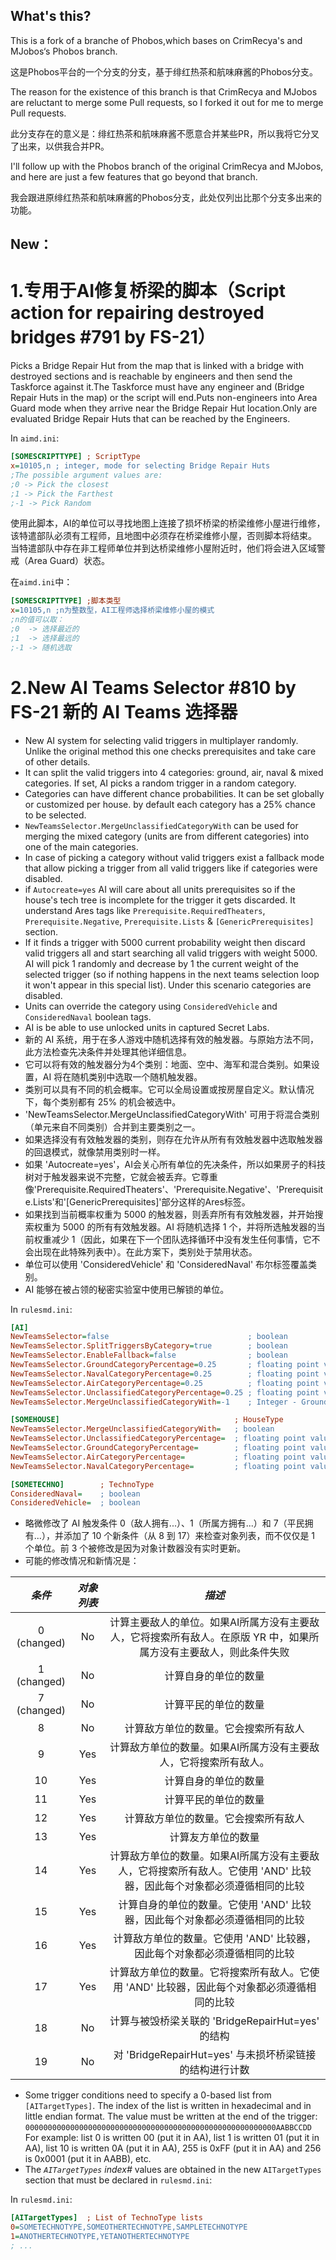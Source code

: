 ## What's this?

This is a fork of a branche of Phobos,which bases on CrimRecya's and MJobos‘s Phobos branch.

这是Phobos平台的一个分支的分支，基于绯红热茶和航味麻酱的Phobos分支。

The reason for the existence of this branch is that CrimRecya and MJobos are reluctant to merge some Pull requests, so I forked it out for me to merge Pull requests.

此分支存在的意义是：绯红热茶和航味麻酱不愿意合并某些PR，所以我将它分叉了出来，以供我合并PR。

I'll follow up with the Phobos branch of the original CrimRecya and MJobos, and here are just a few features that go beyond that branch.

我会跟进原绯红热茶和航味麻酱的Phobos分支，此处仅列出比那个分支多出来的功能。

## New：

# 1.专用于AI修复桥梁的脚本（Script action for repairing destroyed bridges #791 by FS-21）

Picks a Bridge Repair Hut from the map that is linked with a bridge with destroyed sections and is reachable by engineers and then send the Taskforce against it.The Taskforce must have any engineer and (Bridge Repair Huts in the map) or the script will end.Puts non-engineers into Area Guard mode when they arrive near the Bridge Repair Hut location.Only are evaluated Bridge Repair Huts that can be reached by the Engineers.

In `aimd.ini`:
```ini
[SOMESCRIPTTYPE] ; ScriptType
x=10105,n ; integer, mode for selecting Bridge Repair Huts
;The possible argument values are:
;0 -> Pick the closest
;1 -> Pick the Farthest
;-1 -> Pick Random
```

使用此脚本，AI的单位可以寻找地图上连接了损坏桥梁的桥梁维修小屋进行维修，该特遣部队必须有工程师，且地图中必须存在桥梁维修小屋，否则脚本将结束。 当特遣部队中存在非工程师单位并到达桥梁维修小屋附近时，他们将会进入区域警戒（Area Guard）状态。

在`aimd.ini`中：

```ini
[SOMESCRIPTTYPE] ;脚本类型
x=10105,n ;n为整数型，AI工程师选择桥梁维修小屋的模式
;n的值可以取：
;0  -> 选择最近的
;1  -> 选择最远的
;-1 -> 随机选取
```

# 2.New AI Teams Selector #810 by FS-21 新的 AI Teams 选择器

- New AI system for selecting valid triggers in multiplayer randomly. Unlike the original method this one checks prerequisites and take care of other details.
- It can split the valid triggers into 4 categories: ground, air, naval & mixed categories. If set, AI picks a random trigger in a random category.
- Categories can have different chance probabilities. It can be set globally or customized per house. by default each category has a 25% chance to be selected.
- `NewTeamsSelector.MergeUnclassifiedCategoryWith` can be used for merging the mixed category (units are from different categories) into one of the main categories.
- In case of picking a category without valid triggers exist a fallback mode that allow picking a trigger from all valid triggers like if categories were disabled.
- if `Autocreate=yes` AI will care about all units prerequisites so if the house's tech tree is incomplete for the trigger it gets discarded. It understand Ares tags like  `Prerequisite.RequiredTheaters`, `Prerequisite.Negative`, `Prerequisite.Lists` & `[GenericPrerequisites]` section.
- If it finds a trigger with 5000 current probability weight then discard valid triggers all and start searching all valid triggers with weight 5000. AI will pick 1 randomly and decrease by 1 the current weight of the selected trigger (so if nothing happens in the next teams selection loop it won't appear in this special list). Under this scenario categories are disabled.
- Units can override the category using `ConsideredVehicle` and `ConsideredNaval` boolean tags.
- AI is be able to use unlocked units in captured Secret Labs.
- 新的 AI 系统，用于在多人游戏中随机选择有效的触发器。与原始方法不同，此方法检查先决条件并处理其他详细信息。
- 它可以将有效的触发器分为4个类别：地面、空中、海军和混合类别。如果设置，AI 将在随机类别中选取一个随机触发器。
- 类别可以具有不同的机会概率。它可以全局设置或按房屋自定义。默认情况下，每个类别都有 25% 的机会被选中。
- 'NewTeamsSelector.MergeUnclassifiedCategoryWith' 可用于将混合类别（单元来自不同类别）合并到主要类别之一。
- 如果选择没有有效触发器的类别，则存在允许从所有有效触发器中选取触发器的回退模式，就像禁用类别时一样。
- 如果 'Autocreate=yes'，AI会关心所有单位的先决条件，所以如果房子的科技树对于触发器来说不完整，它就会被丢弃。它尊重像'Prerequisite.RequiredTheaters'、'Prerequisite.Negative'、'Prerequisite.Lists'和'[GenericPrerequisites]'部分这样的Ares标签。
- 如果找到当前概率权重为 5000 的触发器，则丢弃所有有效触发器，并开始搜索权重为 5000 的所有有效触发器。AI 将随机选择 1 个，并将所选触发器的当前权重减少 1（因此，如果在下一个团队选择循环中没有发生任何事情，它不会出现在此特殊列表中）。在此方案下，类别处于禁用状态。
- 单位可以使用 'ConsideredVehicle' 和 'ConsideredNaval' 布尔标签覆盖类别。
- AI 能够在被占领的秘密实验室中使用已解锁的单位。

In `rulesmd.ini`:
```ini
[AI]
NewTeamsSelector=false                               ; boolean
NewTeamsSelector.SplitTriggersByCategory=true        ; boolean
NewTeamsSelector.EnableFallback=false                ; boolean
NewTeamsSelector.GroundCategoryPercentage=0.25       ; floating point value, percents or absolute
NewTeamsSelector.NavalCategoryPercentage=0.25        ; floating point value, percents or absolute
NewTeamsSelector.AirCategoryPercentage=0.25          ; floating point value, percents or absolute
NewTeamsSelector.UnclassifiedCategoryPercentage=0.25 ; floating point value, percents or absolute
NewTeamsSelector.MergeUnclassifiedCategoryWith=-1    ; Integer - Ground: 1, Air: 2, Naval: 3

[SOMEHOUSE]                                       ; HouseType
NewTeamsSelector.MergeUnclassifiedCategoryWith=   ; boolean
NewTeamsSelector.UnclassifiedCategoryPercentage=  ; floating point value, percents or absolute
NewTeamsSelector.GroundCategoryPercentage=        ; floating point value, percents or absolute
NewTeamsSelector.AirCategoryPercentage=           ; floating point value, percents or absolute
NewTeamsSelector.NavalCategoryPercentage=         ; floating point value, percents or absolute

[SOMETECHNO]        ; TechnoType
ConsideredNaval=    ; boolean
ConsideredVehicle=  ; boolean
```


- 略微修改了 AI 触发条件 0（敌人拥有...）、1（所属方拥有...）和 7（平民拥有...），并添加了 10 个新条件（从 8 到 17）来检查对象列表，而不仅仅是 1 个单位。前 3 个被修改是因为对象计数器没有实时更新。
- 可能的修改情况和新情况是：

|   *条件*    |    *对象列表*     |                 *描述*                          |
| :---------: | :---------------: | :---------------------------------------------: |
| 0 (changed) | No                | 计算主要敌人的单位。如果AI所属方没有主要敌人，它将搜索所有敌人。在原版 YR 中，如果所属方没有主要敌人，则此条件失败 |
| 1 (changed) | No                | 计算自身的单位的数量 |
| 7 (changed) | No                | 计算平民的单位的数量 |
| 8           | No                | 计算敌方单位的数量。它会搜索所有敌人 |
| 9           | Yes               | 计算敌方单位的数量。如果AI所属方没有主要敌人，它将搜索所有敌人。 |
| 10          | Yes               | 计算自身的单位的数量 |
| 11          | Yes               | 计算平民的单位的数量 |
| 12          | Yes               | 计算敌方单位的数量。它会搜索所有敌人 |
| 13          | Yes               | 计算友方单位的数量 |
| 14          | Yes               | 计算敌方单位的数量。如果AI所属方没有主要敌人，它将搜索所有敌人。它使用 'AND' 比较器，因此每个对象都必须遵循相同的比较 |
| 15          | Yes               | 计算自身的单位的数量。它使用 'AND' 比较器，因此每个对象都必须遵循相同的比较 |
| 16          | Yes               | 计算敌方单位的数量。它使用 'AND' 比较器，因此每个对象都必须遵循相同的比较 |
| 17          | Yes               | 计算敌方单位的数量。它将搜索所有敌人。它使用 'AND' 比较器，因此每个对象都必须遵循相同的比较 |
| 18          | No                | 计算与被毁桥梁关联的 'BridgeRepairHut=yes' 的结构 |
| 19          | No                | 对 'BridgeRepairHut=yes' 与未损坏桥梁链接的结构进行计数 |

- Some trigger conditions need to specify a 0-based list from `[AITargetTypes]`. The index of the list is written in hexadecimal and in little endian format. The value must be written at the end of the trigger:
`00000000000000000000000000000000000000000000000000000000AABBCCDD`
For example: list 0 is written 00 (put it in AA), list 1 is written 01 (put it in AA), list 10 is written 0A (put it in AA), 255 is 0xFF (put it in AA) and 256 is 0x0001 (put it in AABB), etc.
- The *`AITargetTypes` index#* values are obtained in the new `AITargetTypes` section that must be declared in `rulesmd.ini`:

In `rulesmd.ini`:
```ini
[AITargetTypes]  ; List of TechnoType lists
0=SOMETECHNOTYPE,SOMEOTHERTECHNOTYPE,SAMPLETECHNOTYPE
1=ANOTHERTECHNOTYPE,YETANOTHERTECHNOTYPE
; ...
```
